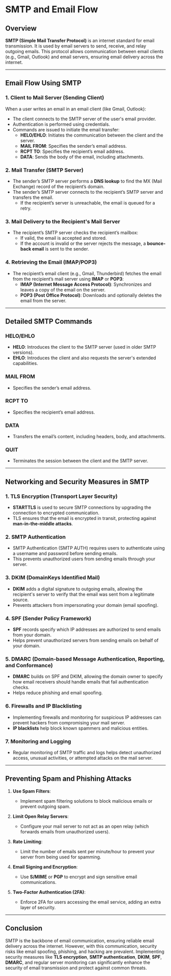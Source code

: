 # SMTP and Email Flow

## Overview
**SMTP (Simple Mail Transfer Protocol)** is an internet standard for email transmission. It is used by email servers to send, receive, and relay outgoing emails. This protocol allows communication between email clients (e.g., Gmail, Outlook) and email servers, ensuring email delivery across the internet.

---

## Email Flow Using SMTP

### 1. **Client to Mail Server (Sending Client)**
When a user writes an email in an email client (like Gmail, Outlook):
- The client connects to the SMTP server of the user's email provider.
- Authentication is performed using credentials.
- Commands are issued to initiate the email transfer:
  - **HELO/EHLO**: Initiates the communication between the client and the server.
  - **MAIL FROM**: Specifies the sender’s email address.
  - **RCPT TO**: Specifies the recipient’s email address.
  - **DATA**: Sends the body of the email, including attachments.

### 2. **Mail Transfer (SMTP Server)**
- The sender’s SMTP server performs a **DNS lookup** to find the MX (Mail Exchange) record of the recipient’s domain.
- The sender’s SMTP server connects to the recipient’s SMTP server and transfers the email.
  - If the recipient’s server is unreachable, the email is queued for a retry.

### 3. **Mail Delivery to the Recipient's Mail Server**
- The recipient’s SMTP server checks the recipient’s mailbox:
  - If valid, the email is accepted and stored.
  - If the account is invalid or the server rejects the message, a **bounce-back email** is sent to the sender.

### 4. **Retrieving the Email (IMAP/POP3)**
- The recipient’s email client (e.g., Gmail, Thunderbird) fetches the email from the recipient’s mail server using **IMAP** or **POP3**:
  - **IMAP (Internet Message Access Protocol)**: Synchronizes and leaves a copy of the email on the server.
  - **POP3 (Post Office Protocol)**: Downloads and optionally deletes the email from the server.

---

## Detailed SMTP Commands

### HELO/EHLO
- **HELO**: Introduces the client to the SMTP server (used in older SMTP versions).
- **EHLO**: Introduces the client and also requests the server's extended capabilities.

### MAIL FROM
- Specifies the sender’s email address.

### RCPT TO
- Specifies the recipient’s email address.

### DATA
- Transfers the email’s content, including headers, body, and attachments.

### QUIT
- Terminates the session between the client and the SMTP server.

---

## Networking and Security Measures in SMTP

### 1. **TLS Encryption (Transport Layer Security)**
- **STARTTLS** is used to secure SMTP connections by upgrading the connection to encrypted communication.
- TLS ensures that the email is encrypted in transit, protecting against **man-in-the-middle attacks**.

### 2. **SMTP Authentication**
- SMTP Authentication (SMTP AUTH) requires users to authenticate using a username and password before sending emails.
- This prevents unauthorized users from sending emails through your server.

### 3. **DKIM (DomainKeys Identified Mail)**
- **DKIM** adds a digital signature to outgoing emails, allowing the recipient's server to verify that the email was sent from a legitimate source.
- Prevents attackers from impersonating your domain (email spoofing).

### 4. **SPF (Sender Policy Framework)**
- **SPF** records specify which IP addresses are authorized to send emails from your domain.
- Helps prevent unauthorized servers from sending emails on behalf of your domain.

### 5. **DMARC (Domain-based Message Authentication, Reporting, and Conformance)**
- **DMARC** builds on SPF and DKIM, allowing the domain owner to specify how email receivers should handle emails that fail authentication checks.
- Helps reduce phishing and email spoofing.

### 6. **Firewalls and IP Blacklisting**
- Implementing firewalls and monitoring for suspicious IP addresses can prevent hackers from compromising your mail server.
- **IP blacklists** help block known spammers and malicious entities.

### 7. **Monitoring and Logging**
- Regular monitoring of SMTP traffic and logs helps detect unauthorized access, unusual activities, or attempted attacks on the mail server.

---

## Preventing Spam and Phishing Attacks

1. **Use Spam Filters**:
   - Implement spam filtering solutions to block malicious emails or prevent outgoing spam.
   
2. **Limit Open Relay Servers**:
   - Configure your mail server to not act as an open relay (which forwards emails from unauthorized users).
   
3. **Rate Limiting**:
   - Limit the number of emails sent per minute/hour to prevent your server from being used for spamming.

4. **Email Signing and Encryption**:
   - Use **S/MIME** or **PGP** to encrypt and sign sensitive email communications.

5. **Two-Factor Authentication (2FA)**:
   - Enforce 2FA for users accessing the email service, adding an extra layer of security.

---

## Conclusion

SMTP is the backbone of email communication, ensuring reliable email delivery across the internet. However, with this communication, security risks like email spoofing, phishing, and hacking are prevalent. Implementing security measures like **TLS encryption**, **SMTP authentication**, **DKIM**, **SPF**, **DMARC**, and regular server monitoring can significantly enhance the security of email transmission and protect against common threats.

